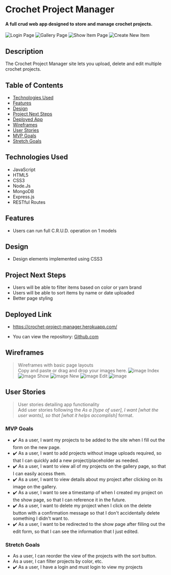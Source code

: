 # Crochet Project Manager

#### A full crud web app designed to store and manage crochet projects.
<img src="https://i.imgur.com/MRxQwmT.png" alt="Login Page"/>
<img src="https://i.imgur.com/DWPxRfN.png" alt="Gallery Page"/>
<img src="https://i.imgur.com/QeEhTaX.png" alt="Show Item Page"/>
<img src="https://i.imgur.com/zgFH1sH.png" alt="Create New Item"/>

## Description
The Crochet Project Manager site lets you upload, delete and edit multiple crochet projects.

## Table of Contents
* [Technologies Used](#technologiesused)
* [Features](#features)
* [Design](#design)
* [Project Next Steps](#nextsteps)
* [Deployed App](#deployment)
* [Wireframes](#wireframes)
* [User Stories](#user-stories)
* [MVP Goals](#mvp-goals)
* [Stretch Goals](#stretch-goals)


## <a name="technologiesused"></a>Technologies Used
* JavaScript
* HTML5
* CSS3
* Node.Js
* MongoDB
* Express.js
* RESTful Routes


## Features
* Users can run full C.R.U.D. operation on 1 models


## <a name="design"></a>Design
* Design elements implemented using CSS3


## <a name="nextsteps"></a>Project Next Steps
* Users will be able to filter items based on color or yarn brand
* Users will be able to sort items by name or date uploaded
* Better page styling


## <a name="deployment"></a>Deployed Link
* https://crochet-project-manager.herokuapp.com/

* You can view the repository:
[Github.com](https://github.com/markjt031/project2)

## <a name="wireframes"></a>Wireframes
> Wireframes with basic page layouts<br />
> Copy and paste or drag and drop your images here.
![image](https://media.git.generalassemb.ly/user/46786/files/70d0936d-a6f7-4b33-b415-9620b9f1c709)
Index
![image](https://media.git.generalassemb.ly/user/46786/files/c1839cfa-0e87-4077-b08f-1d18efd66ae6)
Show
![image](https://media.git.generalassemb.ly/user/46786/files/c33aad28-e961-43a3-afd9-cf164785ca35)
New
![image](https://media.git.generalassemb.ly/user/46786/files/4f1d3b13-79c2-405e-b419-c0a5fa41110b)
Edit
![image](https://media.git.generalassemb.ly/user/46786/files/c608cf16-e26f-446d-a0f4-43cb393076ff)




## <a name=user-stories></a>User Stories
> User stories detailing app functionality<br />
> Add user stories following the _As a [type of user], I want [what the user wants], so that [what it helps accomplish]_ format.

### <a name=mvp-goals></a>MVP Goals

- :heavy_check_mark: As a user, I want my projects to be added to the site when I fill out the form on the new page.<br/>
- :heavy_check_mark: As a user, I want to add projects without image uploads required, so that I can quickly add a new project/placeholder as needed.<br />
- :heavy_check_mark: As a user, I want to view all of my projects on the gallery page, so that I can easily access them.<br />
- :heavy_check_mark: As a user, I want to view details about my project after clicking on its image on the gallery.<br />
- :heavy_check_mark: As a user, I want to see a timestamp of when I created my project on the show page, so that I can reference it in the future.<br />
- :heavy_check_mark: As a user, I want to delete my project when I click on the delete button with a confirmation message so that I don't accidentally delete something I didn't want to.<br />
- :heavy_check_mark: As a user, I want to be redirected to the show page after filling out the edit form, so that I can see the information that I just edited.<br />



### <a name=stretch-goals></a>Stretch Goals
- As a user, I can reorder the view of the projects with the sort button.<br />
- As a user, I can filter projects by color, etc.<br />
- :heavy_check_mark: As a user, I have a login and must login to view my projects<br />

    
